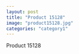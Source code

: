 ```yaml
---
layout: post
title: "Product 15128"
image: "product15128.jpg"
categories: "category1"
---
```

Product 15128
